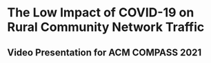 # The Low Impact of COVID-19 on Rural Community Network Traffic
## Video Presentation for ACM COMPASS 2021
